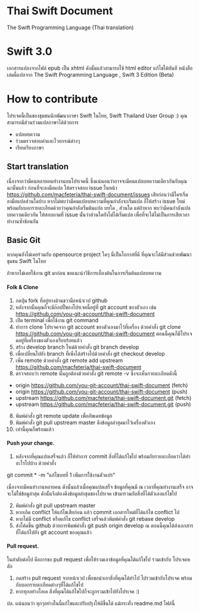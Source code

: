 # Thai Swift Document
The Swift Programming Language (Thai translation)

# Swift 3.0
เอกสารแปลงจากไฟล์ epub เป็น xhtml ดังนั้นแล้วสามารถใช้ html editor แก้ไขได้ทันที
หนังสือเล่มนี้แปลจาก The Swift Programming Language , Swift 3 Edition (Beta)

# How to contribute
โปรเจคนี้เป็นของชุมชนนักพัฒนาภาษา Swift ในไทย, Swift Thailand User Group :)
คุณสามารถมีส่วนร่วมแปลภาษาได้ด้วยการ

- แปลบทความ
- ร่วมตรวจสอบคำและไวยกรณ์ต่างๆ
- เรียบเรียงภาษา


## Start translation

เนื่องจากว่ามีคนหลายคนทำงานบนโปรเจคนี้ ซึ่งแน่นอนว่าอาจจะมีคนแปลบทความเดียวกันกับคุณ
ฉะนั้นแล้ว ก่อนที่จะลงมือแปล ให้ตรวจสอบ issue ในหน้า
https://github.com/macfeteria/thai-swift-document/issues
เสียก่อนว่ามีใครเริ่มลงมือแปลส่วนใดบ้าง  หากไม่พบว่ามีคนแปลบทความที่คุณกำลังจะเริ่มแปล ก็ให้สร้าง issue ใหม่ พร้อมกับบอกรายละเอียดด้วยว่าคุณกำลังเริ่มต้นแปล บทใด , ส่วนใด
แต่ถ้าหาก พบว่ามีคนกำลังแปล บทความเดียวกัน ให้สอบถามที่ issue นั้นว่าส่วนใดยังไม่ได้เริ่มแปล เพื่อที่จะได้ไม่เป็นการเสียเวลาทำงานซ้ำซ้อนกัน

## Basic Git

หากคุณยังไม่เคยร่วมกับ opensource project ใดๆ นี่เป็นโอกาสที่ดี
ที่คุณจะได้มีส่วนช่วยพัฒนาชุมชน Swift ในไทย

ถ้าหากไม่เคยใช้งาน git มาก่อน ขอแนะนำวิธีการเบี้องต้นในการเริ่มต้นแปลบทความ
#### Folk & Clone
1. กดปุ่ม fork ที่อยู่ทางด้านขวามือหน้าเวป github
2. หลังจากนั้นคุณก็จะมีก๊อปปี้ของโปรเจคนี้อยู่ที่ git account ของตัวเอง เช่น
https://github.com/you-git-account/thai-swift-document
3. เปิด terminal เพื่อใช้งาน git command
4. ทำการ clone โปรเจคจาก git account ของตัวเองมาไว้ที่เครื่อง ด้วยคำสั่ง
git clone https://github.com/you-git-account/thai-swift-document
ตอนนี้คุณก็มีโปรเจคอยู่ที่เครื่องของตัวเองเรียบร้อยแล้ว
5. สร้าง develop branch ใหม่ด้วยคำสั่ง
git branch develop
6. เพื่อเปลี่ยนไปยัง branch ที่เพิ่งได้สร้างไปด้วยคำสั่ง
git checkout develop
7. เพิ่ม remote ด้วยคำสั่ง
git remote add upstream https://github.com/macfeteria/thai-swift-document
8. ตรวจสอบว่า remote นั้นถูกต้องด้วยคำสั่ง git remote -v ซึ่งจะเห็นรายละเอียดดังนี้

- origin	https://github.com/you-git-account/thai-swift-document (fetch)
- origin	https://github.com/you-git-account/thai-swift-document (push)
- upstream	https://github.com/macfeteria/thai-swift-document.git (fetch)
- upstream	https://github.com/macfeteria/thai-swift-document.git (push)

8. พิมพ์คำสั่ง git remote update เพื่ออัพเดทข้อมูล
9. พิมพ์คำสั่ง git pull upstream master ดึงข้อมูลล่าสุดมาไว้เครื่องตัวเอง
10. เท่านี้คุณก็พร้อมแล้ว

#### Push your change.

1. หลังจากที่คุณแปลเสร็จแล้ว ก็ให้ทำการ commit สิ่งที่ได้แก้ไขไป พร้อมกับรายละเอียดว่าได้ทำอะไรไปบ้าง ด้วยคำสั่ง

git commit * -m "แก้ไขบทที่ 1 เพิ่มการใช้งานตัวแปร"

เนื่องจากมีคนทำงานหลายคน ดังนั้นแล้วเมื่อคุณแปลเสร็จ ข้อมูลที่คุณมี ณ เวลาที่คุณทำงานเสร็จ อาจจะไม่ใช่ข้อมูล่าสุด ดังนั้นจึงต้องดึงข้อมูลล่าสุดของโปรเจค เข้ามารวมกับสิ่งที่ได้ตัวเองแก้ไขไป

2. พิมพ์คำสั่ง git pull upstream master
3. หากเกิด conflict ให้แก้ไขเสียก่อน แล้ว commit เอกสารใหม่ที่ได้แก้ไข conflict ไป
4. หากไม่มี conflict หรือแก้ไข conflict เสร็จแล้วพิมพ์คำสั่ง
git rebase develop
5. ส่งโค้ดขึ้น github ด้วยการพิมพ์คำสั่ง
git push origin develop
ณ ตอนนี้คุณได้ส่งเอกสารที่ได้แก้ไปยัง git account ของคุณแล้ว

#### Pull request.
ในลำดับต่อไป คือการขอ pull request เพื่อให้รวมเอาข้อมูลที่คุณได้แก้ไขไป รวมเข้ากับ โปรเจคหลัก
1. กดสร้าง pull request จากหน้าเวป เพื่อขอนำเอาสิ่งที่คุณได้ทำไป ไปรวมเข้ากับโปรเจค พร้อมกับบอกรายละเอียดต่างๆที่ได้แก้ไขไป
2. หากทุกอย่างโอเค สิ่งที่คุณได้แก้ไขไปก็จะถูกรวมเข้าไปยังโปรเจค :)

ปล. แน่นอนว่า ทุกๆอย่างในนี้แก้ไขและปรับปรุงให้ดีขึ้นได้ แม้กระทั่ง readme.md ไฟล์นี้
